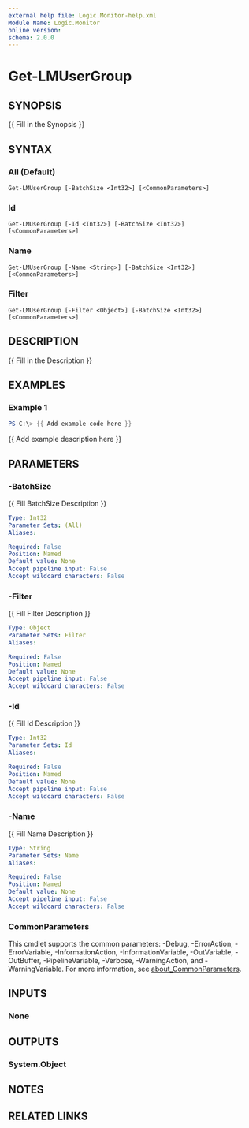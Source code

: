 ```yaml
---
external help file: Logic.Monitor-help.xml
Module Name: Logic.Monitor
online version:
schema: 2.0.0
---
```


# Get-LMUserGroup

## SYNOPSIS
{{ Fill in the Synopsis }}

## SYNTAX

### All (Default)
```
Get-LMUserGroup [-BatchSize <Int32>] [<CommonParameters>]
```

### Id
```
Get-LMUserGroup [-Id <Int32>] [-BatchSize <Int32>] [<CommonParameters>]
```

### Name
```
Get-LMUserGroup [-Name <String>] [-BatchSize <Int32>] [<CommonParameters>]
```

### Filter
```
Get-LMUserGroup [-Filter <Object>] [-BatchSize <Int32>] [<CommonParameters>]
```

## DESCRIPTION
{{ Fill in the Description }}

## EXAMPLES

### Example 1
```powershell
PS C:\> {{ Add example code here }}
```

{{ Add example description here }}

## PARAMETERS

### -BatchSize
{{ Fill BatchSize Description }}

```yaml
Type: Int32
Parameter Sets: (All)
Aliases:

Required: False
Position: Named
Default value: None
Accept pipeline input: False
Accept wildcard characters: False
```

### -Filter
{{ Fill Filter Description }}

```yaml
Type: Object
Parameter Sets: Filter
Aliases:

Required: False
Position: Named
Default value: None
Accept pipeline input: False
Accept wildcard characters: False
```

### -Id
{{ Fill Id Description }}

```yaml
Type: Int32
Parameter Sets: Id
Aliases:

Required: False
Position: Named
Default value: None
Accept pipeline input: False
Accept wildcard characters: False
```

### -Name
{{ Fill Name Description }}

```yaml
Type: String
Parameter Sets: Name
Aliases:

Required: False
Position: Named
Default value: None
Accept pipeline input: False
Accept wildcard characters: False
```

### CommonParameters
This cmdlet supports the common parameters: -Debug, -ErrorAction, -ErrorVariable, -InformationAction, -InformationVariable, -OutVariable, -OutBuffer, -PipelineVariable, -Verbose, -WarningAction, and -WarningVariable. For more information, see [about_CommonParameters](http://go.microsoft.com/fwlink/?LinkID=113216).

## INPUTS

### None
## OUTPUTS

### System.Object
## NOTES

## RELATED LINKS
